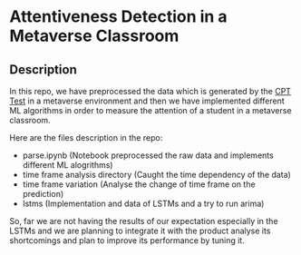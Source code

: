 # Attentiveness Detection in a Metaverse Classroom

## Description

In this repo, we have preprocessed the data which is generated by the [CPT Test](https://www.sciencedirect.com/science/article/pii/S0747563216300759) in a metaverse environment and then we have implemented different ML algorithms in order to measure the attention of a student in a metaverse classroom.

Here are the files description in the repo:

- parse.ipynb (Notebook preprocessed the raw data and implements different ML alogrithms)
- time frame analysis directory (Caught the time dependency of the data)
- time frame variation (Analyse the change of time frame on the prediction)
- lstms (Implementation and data of LSTMs and a try to run arima)

So, far we are not having the results of our expectation especially in the LSTMs and we are planning to integrate it with the product analyse its shortcomings and plan to improve its performance by tuning it.
